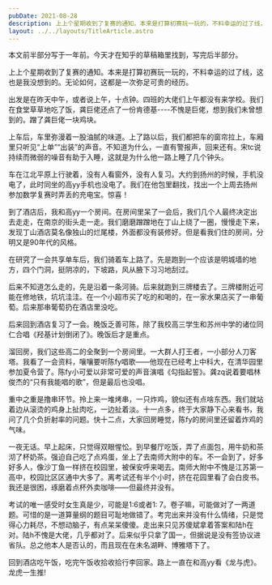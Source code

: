 ```yaml
---
pubDate: 2021-08-28
description: 上上个星期收到了复赛的通知。本来是打算初赛玩一玩的，不料幸运的过了线，这也是我没想到的。无论如何，这都是一次弥足可贵的经历。
layout: ../../layouts/TitleArticle.astro
---
```


本文前半部分写于一年前。今天才在知乎的草稿箱里找到，写完后半部分。

上上个星期收到了复赛的通知。本来是打算初赛玩一玩的，不料幸运的过了线，这也是我没想到的。无论如何，这都是一次弥足可贵的经历。

出发是在昨天中午，或者说上午，十点钟。四班的大佬们上午都没有来学校。我们在食堂草草地吃了饭，龚巨佬还点了一份肯德基----不愧是巨佬，想到我们未曾想到的。蹭了龚巨佬一块鸡块。

上车后，车里弥漫着一股油腻的味道。上了路以后，我们都把车的窗帘拉上，车厢里只听见“上单”“出装”的声音。不知道为什么，一直有警报声，回来还有。宋tc说持续而微弱的噪音有助于入睡，这就是为什么他一路上睡了几个钟头。

车在江北平原上行驶着，没有人看窗外，没有人复习。大约到扬州的时候，手机没电了，此时同坐的高yy手机也没电了。我们在他包里翻找，找出一个上周去扬州参加数学复赛时弄丢的充电宝。惊喜！

到了酒店后，我和高yy一个房间。在房间里呆了一会后，我们几个人最终决定出去走走，在南京的街头走一走。我们磨磨蹭蹭地在丁山上绕了一圈，慢慢走下来，发现丁山酒店莫名像独山的烂尾楼，外面都没有装修好。但是看我们住的房间，分明又是90年代的风格。

在研究了一会共享单车后，我们骑着车上路了。先是跑到一个应该是明城墙的地方，四个门洞，挺阴凉的，下坡路，风从腋下习习地刮过。

后来不知道怎么走的，先是沿着一条河骑。后来就跑到三牌楼去了。三牌楼附近可能在修地铁，坑坑洼洼。在一个小超市买了吃的和喝的，在一家水果店买了一串葡萄。后来那串葡萄扔在酒店里没吃。

后来回到酒店复习了一会。晚饭乏善可陈，除了我校高三学生和苏州中学的诸位同仁合唱《羟基计划倒闭了》。晚饭后才是重点。

溜回房，我们这些高二的全聚到一个房间里。一大群人打王者，一小部分人刀客塔。我看了一会资料，嚷嚷要听陈fy唱歌——他现在已经考上中科大，在清华园里参加夏令营了。陈fy小可爱以非常可爱的声音演唱《勾指起誓》。龚zq说着要唱林俊杰的“只有我能唱的歌”，但是最后也没唱。

重中之重是撸串环节。拎上来一堆烤串，一只炸鸡，貌似还有点啥东西。我们就站着边从滚烫的鸡身上扯肉吃，一边扯着淡。十一点多，终于大家静下心来看书，我问了几个负折射率的问题。快十二点，大家回房睡觉，陈fy的房间里还留着炸鸡的气味。

一夜无话。早上起床，只觉得双眼惺忪。到早餐厅吃饭，弄了点面包，用牛奶和茶沏了杯奶茶。强迫自己吃了点鸡蛋，坐上了去南师大附中的车。不一会到了，好多好多人，像沙丁鱼一样挤在校园里，被保安呼来喝去。南师大附中不愧是江苏第一高中，校园比区区通中大多了。离考试还有半个小时，挤在花园里看了会白皮书。我还是很困，琢磨着点杯外卖咖啡——但最终并没有。

考试的唯一感受时女生真是少，可能是1:6或者1:
7。卷子嘛，可能做对了一两道题。可惜的是一道算量纲的题目可耻地做错了。考完出来并没有什么情绪，只是觉得心力耗尽，不想动脑子，有点呆呆傻傻。走出来只见苏傻斌拿着答案和陆h在对。陆h不愧是大佬，几乎都对了。后来似乎只拿了国一，但据说是没有签协议进省队。总之他本人是否认的，而且现在在未名湖畔、博雅塔下了。

回到酒店吃午饭，吃完午饭收拾收拾行李回家。路上一直在和高yy看《龙与虎》。龙虎一生推!
